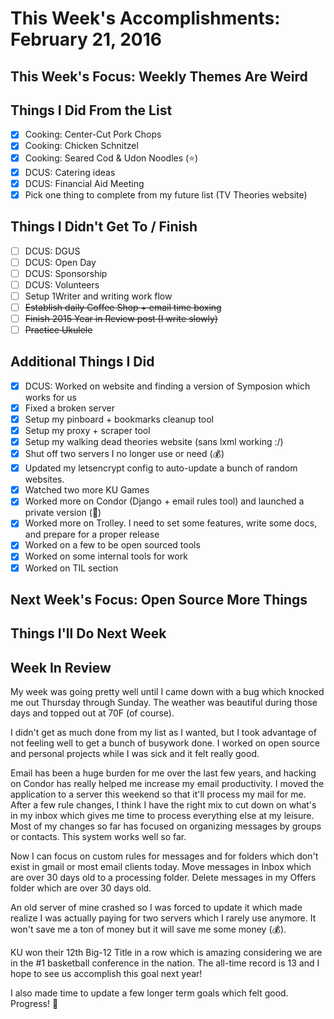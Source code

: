 
# This Week's Accomplishments: February 21, 2016

## This Week's Focus: Weekly Themes Are Weird

## Things I Did From the List

- [x] Cooking: Center-Cut Pork Chops
- [x] Cooking: Chicken Schnitzel
- [x] Cooking: Seared Cod & Udon Noodles (:star:)
- [x] DCUS: Catering ideas
- [x] DCUS: Financial Aid Meeting
- [x] Pick one thing to complete from my future list (TV Theories website)

## Things I Didn't Get To / Finish

- [ ] DCUS: DGUS
- [ ] DCUS: Open Day
- [ ] DCUS: Sponsorship
- [ ] DCUS: Volunteers
- [ ] Setup 1Writer and writing work flow
- [ ] ~~Establish daily Coffee Shop + email time boxing~~
- [ ] ~~Finish 2015 Year in Review post (I write slowly)~~
- [ ] ~~Practice Ukulele~~

## Additional Things I Did

- [x] DCUS: Worked on website and finding a version of Symposion which works for us
- [x] Fixed a broken server
- [x] Setup my pinboard + bookmarks cleanup tool
- [x] Setup my proxy + scraper tool
- [x] Setup my walking dead theories website (sans lxml working :/)
- [x] Shut off two servers I no longer use or need (:moneybag:)
- [x] Updated my letsencrypt config to auto-update a bunch of random websites.
- [x] Watched two more KU Games
- [x] Worked more on Condor (Django + email rules tool) and launched a private version (:email:)
- [x] Worked more on Trolley. I need to set some features, write some docs, and prepare for a proper release
- [x] Worked on a few to be open sourced tools
- [x] Worked on some internal tools for work
- [x] Worked on TIL section

## Next Week's Focus: Open Source More Things

## Things I'll Do Next Week

## Week In Review

My week was going pretty well until I came down with a bug which knocked me out Thursday through Sunday. The weather was beautiful during those days and topped out at 70F (of course).

I didn't get as much done from my list as I wanted, but I took advantage of not feeling well to get a bunch of busywork done. I worked on open source and personal projects while I was sick and it felt really good. 

Email has been a huge burden for me over the last few years, and hacking on Condor has really helped me increase my email productivity. I moved the application to a server this weekend so that it'll process my mail for me. After a few rule changes, I think I have the right mix to cut down on what's in my inbox which gives me time to process everything else at my leisure. Most of my changes so far has focused on organizing messages by groups or contacts. This system works well so far. 

Now I can focus on custom rules for messages and for folders which don't exist in gmail or most email clients today. Move messages in Inbox which are over 30 days old to a processing folder. Delete messages in my Offers folder which are over 30 days old.

An old server of mine crashed so I was forced to update it which made realize I was actually paying for two servers which I rarely use anymore. It won't save me a ton of money but it will save me some money (:moneybag:).

KU won their 12th Big-12 Title in a row which is amazing considering we are in the #1 basketball conference in the nation. The all-time record is 13 and I hope to see us accomplish this goal next year!

I also made time to update a few longer term goals which felt good. Progress! :rocket:
